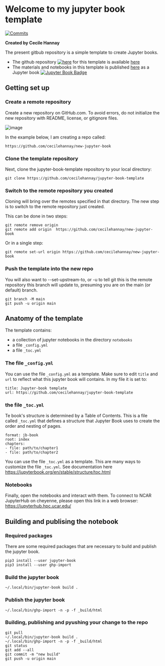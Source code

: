 
# Welcome to my jupyter book template 
[![Commits](https://img.shields.io/github/last-commit/cecilehannay/jupyter-book-template?label=Last%20commit&style=flat-square&color=green)](https://github.com/cecilehannay/jupyter-book-template/commits/main) 

**Created by Cecile Hannay**

The present gitbub repository is a simple template to create Jupyter books. 
- The github repository [![here](https://github.com/favicon.ico)](https://github.com/cecilehannay/jupyter-book-template) for this template is available [here](https://github.com/cecilehannay/jupyter-book-template)
- The materials and notebooks in this template is published [here](https://cecilehannay.github.io/jupyter-book-template/README.html) as a Jupyter book  [![Jupyter Book Badge](https://jupyterbook.org/badge.svg)](https://cecilehannay.github.io/jupyter-book-template/README.html)



## Getting set up

### Create a remote repository

Create a new repository on GitHub.com. To avoid errors, do not initialize the new repository with README, license, or gitignore files. 

![image](https://user-images.githubusercontent.com/9723220/220764777-9f8541d2-7338-4ba5-afc5-6ed677a46d1f.png)

In the example below, I am creating a repo called:
```
https://github.com/cecilehannay/new-jupyter-book
```

### Clone the template repository

Next, clone the jupyter-book-template repository to your local directory:
```
git clone https://github.com/cecilehannay/jupyter-book-template
```

### Switch to the remote repository you created

Cloning will bring over the remotes specified in that directory. The new step is to switch to the remote repository just created. 

This can be done in two steps:
```
git remote remove origin
git remote add origin  https://github.com/cecilehannay/new-jupyter-book

```
Or in a single step:
```
git remote set-url origin https://github.com/cecilehannay/new-jupyter-book
```

### Push the template into the new repo
You will also want to --set-upstream-to, or -u to tell git this is the remote repository this branch will update to, presuming you are on the main (or default) branch.

```
git branch -M main
git push -u origin main
```



## Anatomy of the template

The template contains:
- a collection of jupyter notebooks in the directory ``notebooks``
- a file ``_config.yml`` 
- a file ``_toc.yml``


###  The file ``_config.yml`` 
You can use the file  ``_config.yml`` as a template. 
Make sure to edit ``title`` and ``url`` to reflect what this jupyter book will contains.
In my file it is set to:
```
title: Jupyter-book template
url: https://github.com/cecilehannay/jupyter-book-template 
```

### the file ``_toc.yml``
Te book's structure is determined by a Table of Contents. This is a file called ``_toc.yml`` that defines a structure that Jupyter Book uses to create the order and nesting of pages.

```
format: jb-book
root: index
chapters:
- file: path/to/chapter1
- file: path/to/chapter2
```

You can use the file  ``_toc.yml`` as a template. This are many ways to customize the file ``_toc.yml``. See documentation here https://jupyterbook.org/en/stable/structure/toc.html



### Notebooks

Finally, open the notebooks and interact with them. 
To connect to NCAR JupyterHub on cheyenne, please open this link in a web browser: https://jupyterhub.hpc.ucar.edu/


## Building and publising the notebook

### Required packages

There are some required packages that are necessary to build and publish the jupyter book. 
```
pip3 install --user jupyter-book
pip3 install --user ghp-import
```

### Build the jupyter book
```
~/.local/bin/jupyter-book build .
```

### Publish the jupyter book
```
~/.local/bin/ghp-import -n -p -f _build/html
```


### Building, publishing and pyushing your change to the repo 

```
git pull
~/.local/bin/jupyter-book build .
~/.local/bin/ghp-import -n -p -f _build/html
git status
git add --all
git commit -m "new build"
git push -u origin main
```




